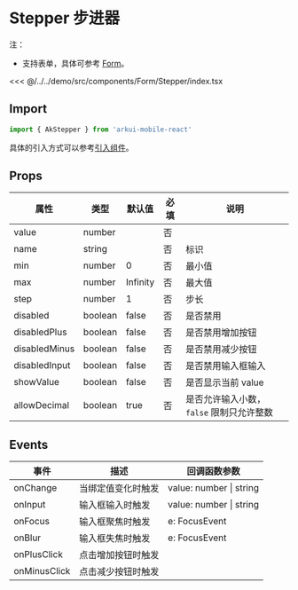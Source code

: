 # Stepper 步进器

注：

- 支持表单，具体可参考 [Form](./Form.md)。

<CodeDemo name="Stepper">

<<< @/../../demo/src/components/Form/Stepper/index.tsx

</CodeDemo>

## Import

```js
import { AkStepper } from 'arkui-mobile-react'
```

具体的引入方式可以参考[引入组件](../guide/import.md)。

## Props

| 属性          | 类型    | 默认值   | 必填 | 说明                                     |
| ------------- | ------- | -------- | ---- | ---------------------------------------- |
| value         | number  |          | 否   |
| name          | string  |          | 否   | 标识                                     |
| min           | number  | 0        | 否   | 最小值                                   |
| max           | number  | Infinity | 否   | 最大值                                   |
| step          | number  | 1        | 否   | 步长                                     |
| disabled      | boolean | false    | 否   | 是否禁用                                 |
| disabledPlus  | boolean | false    | 否   | 是否禁用增加按钮                         |
| disabledMinus | boolean | false    | 否   | 是否禁用减少按钮                         |
| disabledInput | boolean | false    | 否   | 是否禁用输入框输入                       |
| showValue     | boolean | false    | 否   | 是否显示当前 value                       |
| allowDecimal  | boolean | true     | 否   | 是否允许输入小数，`false` 限制只允许整数 |

## Events

| 事件         | 描述               | 回调函数参数            |
| ------------ | ------------------ | ----------------------- |
| onChange     | 当绑定值变化时触发 | value: number \| string |
| onInput      | 输入框输入时触发   | value: number \| string |
| onFocus      | 输入框聚焦时触发   | e: FocusEvent           |
| onBlur       | 输入框失焦时触发   | e: FocusEvent           |
| onPlusClick  | 点击增加按钮时触发 |                         |
| onMinusClick | 点击减少按钮时触发 |                         |
